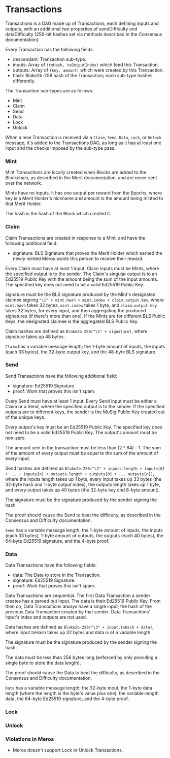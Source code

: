 # Transactions

Transactions is a DAG made up of Transactions, each defining inputs and outputs, with an additional two properties of sendDifficulty and dataDifficulty (256-bit hashes set via methods described in the Consensus documentation).

Every Transaction has the following fields:

- descendant: Transaction sub-type.
- inputs: Array of `(txHash, txOutputIndex)` which feed this Transaction.
- outputs: Array of `(key, amount)` which were created by this Transaction.
- hash: Blake2b-256 hash of the Transaction; each sub-type hashes differently.

The Transaction sub-types are as follows:

- Mint
- Claim
- Send
- Data
- Lock
- Unlock

When a new Transaction is received via a `Claim`, `Send`, `Data`, `Lock`, or `Unlock` message, it's added to the Transactions DAG, as long as it has at least one input and the checks imposed by the sub-type pass.

### Mint

Mint Transactions are locally created when Blocks are added to the Blockchain, as described in the Merit documentation, and are never sent over the network.

Mints have no inputs. It has one output per reward from the Epochs, where key is a Merit Holder's nickname and amount is the amount being minted to that Merit Holder.

The hash is the hash of the Block which created it.

### Claim

Claim Transactions are created in response to a Mint, and have the following additional field:

- signature: BLS Signature that proves the Merit Holder which earned the newly minted Meros wants this person to receive their reward.

Every Claim must have at least 1 input. Claim inputs must be Mints, where the specified output is to the sender. The Claim's singular output is to an Ed25519 Public Key with the amount being the sum of the input amounts. The specified key does not need to be a valid Ed25519 Public Key.

signature must be the BLS signature produced by the Mint's designated claimee signing `"\1" + mint.hash + mint.index + claim.output.key`, where `mint.hash` takes 32 bytes, `mint.index` takes 1 byte, and `claim.output.key` takes 32 bytes, for every input, and then aggregating the produced signatures (if there's more than one). If the Mints are for different BLS Public Keys, the designated claimee is the aggregated BLS Public Key.

Claim hashes are defined as `Blake2b-256("\1" + signature)`, where signature takes up 48 bytes.

`Claim` has a variable message length; the 1-byte amount of inputs, the inputs (each 33 bytes), the 32-byte output key, and the 48-byte BLS signature.

### Send

Send Transactions have the following additional field:

- signature: Ed25519 Signature.
- proof: Work that proves this isn't spam.

Every Send must have at least 1 input. Every Send input must be either a Claim or a Send, where the specified output is to the sender. If the specified outputs are to different keys, the sender is the MuSig Public Key created out of the unique keys.

Every output's key must be an Ed25519 Public Key. The specified key does not need to be a valid Ed25519 Public Key. The output's amount must be non-zero.

The amount sent in the transaction must be less than (2 ^ 64) - 1. The sum of the amount of every output must be equal to the sum of the amount of every input.

Send hashes are defined as `Blake2b-256("\2" + inputs.length + inputs[0] + ... + inputs[n] + outputs.length + outputs[0] + ... outputs[n])`, where the inputs length takes up 1 byte, every input takes up 33 bytes (the 32-byte hash and 1-byte output index), the outputs length takes up 1 byte, and every output takes up 40 bytes (the 32-byte key and 8-byte amount).

The signature must be the signature produced by the sender signing the hash.

The proof should cause the Send to beat the difficulty, as described in the Consensus and Difficulty documentation.

`Send` has a variable message length; the 1-byte amount of inputs, the inputs (each 33 bytes), 1-byte amount of outputs, the outputs (each 40 bytes), the 64-byte Ed25519 signature, and the 4-byte proof.

### Data

Data Transactions have the following fields:

- data: The Data to store in the Transaction.
- signature: Ed25519 Signature.
- proof: Work that proves this isn't spam.

Data Transactions are sequential. The first Data Transaction a sender creates has a zeroed out input. The data is their Ed25519 Public Key. From then on, Data Transactions always have a single input; the hash of the previous Data Transaction created by that sender. Data Transactions' input's index and outputs are not used.

Data hashes are defined as `Blake2b-256("\3" + input.txHash + data)`, where input.txHash takes up 32 bytes and data is of a variable length.

The signature must be the signature produced by the sender signing the hash.

The data must be less than 256 bytes long (enforced by only providing a single byte to store the data length).

The proof should cause the Data to beat the difficulty, as described in the Consensus and Difficulty documentation.

`Data` has a variable message length; the 32-byte input, the 1-byte data length (where the length is the byte's value plus one), the variable-length data, the 64-byte Ed25519 signature, and the 4-byte proof.

### Lock

### Unlock

### Violations in Meros

- Meros doesn't support Lock or Unlock Transactions.
